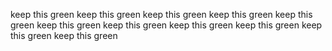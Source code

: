 keep this green
keep this green
keep this green
keep this green
keep this green
keep this green
keep this green
keep this green
keep this green
keep this green
keep this green
